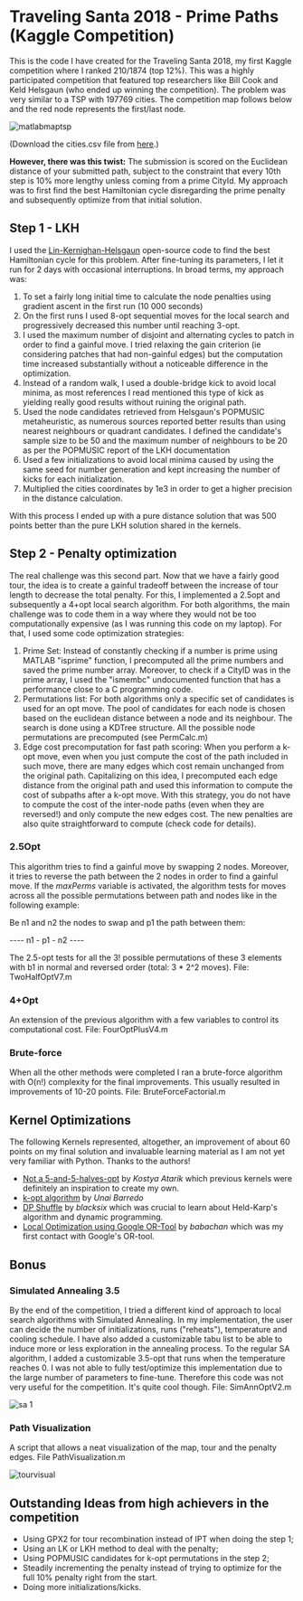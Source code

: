 # Traveling Santa 2018 - Prime Paths (Kaggle Competition) #
This is the code I have created for the Traveling Santa 2018, my first Kaggle competition where I ranked 210/1874 (top 12%). This was a highly participated competition that featured top researchers like Bill Cook and Keld Helsgaun (who ended up winning the competition). The problem was very similar to a TSP with 197769 cities. The competition map follows below and the red node represents the first/last node.

![matlabmaptsp](https://user-images.githubusercontent.com/40466329/51650481-51ca5400-1f80-11e9-9c9f-fe4563d3aef1.jpg)

(Download the cities.csv file from [here](https://www.kaggle.com/c/traveling-santa-2018-prime-paths/data).)

**However, there was this twist:**
The submission is scored on the Euclidean distance of your submitted path, subject to the constraint that every 10th step is 10% more lengthy unless coming from a prime CityId.
My approach was to first find the best Hamiltonian cycle disregarding the prime penalty and subsequently optimize from that initial solution.


## Step 1 - LKH ##
I used the [Lin-Kernighan-Helsgaun](http://akira.ruc.dk/~keld/research/LKH-3/) open-source code to find the best Hamiltonian cycle for this problem. After fine-tuning its parameters, I let it run for 2 days with occasional interruptions. In broad terms, my approach was:
1. To set a fairly long initial time to calculate the node penalties using gradient ascent in the first run (10 000 seconds)
2. On the first runs I used 8-opt sequential moves for the local search and progressively decreased this number until reaching 3-opt.
3. I used the maximum number of disjoint and alternating cycles to patch in order to find a gainful move. I tried relaxing the gain criterion (ie considering patches that had non-gainful edges) but the computation time increased substantially without a noticeable difference in the optimization.
4. Instead of a random walk, I used a double-bridge kick to avoid local minima, as most references I read mentioned this type of kick as yielding really good results without ruining the original path. 
5. Used the node candidates retrieved from Helsgaun's POPMUSIC metaheuristic, as numerous sources reported better results than using nearest neighbours or quadrant candidates. I defined the candidate's sample size to be 50 and the maximum number of neighbours to be 20 as per the POPMUSIC report of the LKH documentation 
6. Used a few initializations to avoid local minima caused by using the same seed for number generation and kept increasing the number of kicks for each initialization.
7. Multiplied the cities coordinates by 1e3 in order to get a higher precision in the distance calculation.

With this process I ended up with a pure distance solution that was 500 points better than the pure LKH solution shared in the kernels.


## Step 2 - Penalty optimization ##
The real challenge was this second part. Now that we have a fairly good tour, the idea is to create a gainful tradeoff between the increase of tour length to decrease the total penalty. For this, I implemented a 2.5opt and subsequently a 4+opt local search algorithm. For both algorithms, the main challenge was to code them in a way where they would not be too computationally expensive (as I was running this code on my laptop). For that, I used some code optimization strategies:
1.  Prime Set: Instead of constantly checking if a number is prime using MATLAB "isprime" function, I precomputed all the prime numbers and saved the prime number array. Moreover, to check if a CityID was in the prime array, I used the "ismembc" undocumented function that has a performance close to a C programming code.
2.  Permutations list: For both algorithms only a specific set of candidates is used for an opt move. The pool of candidates for each node is chosen based on the euclidean distance between a node and its neighbour. The search is done using a KDTree structure. All the possible node permutations are precomputed (see PermCalc.m)
3.  Edge cost precomputation for fast path scoring: When you perform a k-opt move, even when you just compute the cost of the path included in such move, there are many edges which cost remain unchanged from the original path. Capitalizing on this idea, I precomputed each edge distance from the original path and used this information to compute the cost of subpaths after a k-opt move. With this strategy, you do not have to compute the cost of the inter-node paths (even when they are reversed!) and only compute the new edges cost. The new penalties are also quite straightforward to compute (check code for details).


### 2.5Opt ###
This algorithm tries to find a gainful move by swapping 2 nodes. Moreover, it tries to reverse the path between the 2 nodes in order to find a gainful move. If the *maxPerms* variable is activated, the algorithm tests for moves across all the possible permutations between path and nodes like in the following example:

Be n1 and n2 the nodes to swap and p1 the path between them:

---- n1 - p1 - n2 ----

The 2.5-opt tests for all the 3! possible permutations of these 3 elements with b1 in normal and reversed order (total: 3 * 2^2 moves). File: TwoHalfOptV7.m


### 4+Opt ###
An extension of the previous algorithm with a few variables to control its computational cost. File: FourOptPlusV4.m


### Brute-force ###
When all the other methods were completed I ran a brute-force algorithm with O(n!) complexity for the final improvements. This usually resulted in improvements of 10-20 points. File: BruteForceFactorial.m


## Kernel Optimizations ##
The following Kernels represented, altogether, an improvement of about 60 points on my final solution and invaluable learning material as I am not yet very familiar with Python. Thanks to the authors!
* [Not a 5-and-5-halves-opt](https://www.kaggle.com/kostyaatarik/not-a-5-and-5-halves-opt) by *Kostya Atarik* which previous kernels were definitely an inspiration to create my own.
* [k-opt algorithm](https://www.kaggle.com/ubarredo/k-opt-algorithm) by *Unai Barredo*
* [DP Shuffle](https://www.kaggle.com/blacksix/dp-shuffle) by *blacksix* which was crucial to learn about Held-Karp's algorithm and dynamic programming.
* [Local Optimization using Google OR-Tool](https://www.kaggle.com/hblearn/local-optimization-using-google-or-tool) by *babachan* which was my first contact with Google's OR-tool.


## Bonus ##

### Simulated Annealing 3.5 ###
By the end of the competition, I tried a different kind of approach to local search algorithms with Simulated Annealing. In my implementation, the user can decide the number of initializations, runs ("reheats"), temperature and cooling schedule. I have also added a customizable tabu list to be able to induce more or less exploration in the annealing process. To the regular SA algorithm, I added a customizable 3.5-opt that runs when the temperature reaches 0. I was not able to fully test/optimize this implementation due to the large number of parameters to fine-tune. Therefore this code was not very useful for the competition. It's quite cool though. File: SimAnnOptV2.m

![sa 1](https://user-images.githubusercontent.com/40466329/51651797-39106d00-1f85-11e9-8d6a-be4fa6bf91af.gif)


### Path Visualization ###
A script that allows a neat visualization of the map, tour and the penalty edges. File PathVisualization.m

![tourvisual](https://user-images.githubusercontent.com/40466329/51650540-850ce300-1f80-11e9-903f-83518f237a23.jpg)

## Outstanding Ideas from high achievers in the competition ##
* Using GPX2 for tour recombination instead of IPT when doing the step 1;
* Using an LK or LKH method to deal with the penalty;
* Using POPMUSIC candidates for k-opt permutations in the step 2;
* Steadily incrementing the penalty instead of trying to optimize for the full 10% penalty right from the start.
* Doing more initializations/kicks.
